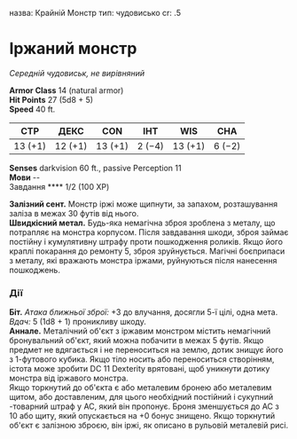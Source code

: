 назва: Крайній Монстр тип: чудовисько cr: .5

# Іржаний монстр
_Середній чудовиськ, не вирівняний_

**Armor Class** 14 (natural armor)    
**Hit Points** 27 (5d8 + 5)    
**Speed** 40 ft.

| СТР     | ДЕКС    | CON     | ІНТ    | WIS     | CHA    |
| ------- | ------- | ------- | ------ | ------- | ------ |
| 13 (+1) | 12 (+1) | 13 (+1) | 2 (−4) | 13 (+1) | 6 (−2) |

**Senses** darkvision 60 ft., passive Perception 11    
**Мови** --    
Завдання</strong> **** 1/2 (100 XP)

**Залізний сент.** Монстр іржі може щипнути, за запахом, розташування заліза в межах 30 футів від нього.    
**Швидкісний метал.** Будь-яка немагічна зброя зроблена з металу, що потрапляє на монстра корпусом. Після завдавання шкоди, зброя займає постійну і кумулятивну штрафу проти пошкодження роликів. Якщо його краплі покарання до ремонту 5, зброя зруйнується. Магічні боєприпаси з металу, які вражають монстра іржами, руйнуються після нанесення пошкоджень.

### Дії
**Біт.** _Атака ближньої зброї:_ +3 до влучання, досягли 5-ї цілі, одна мета. _Вдач:_ 5 (1d8 + 1) проникливу шкоду.    
**Аннале.** Металічний об'єкт з іржавим монстром містить немагічний бронувальний об'єкт, який можна побачити в межах 5 футів. Якщо предмет не вдягається і не переноситься на землю, дотик знищує його з 1-футового кубика. Якщо тіло носить або переноситься створінням, істота може зробити DC 11 Dexterity врятовані, щоб уникнути дотику монстра від іржавого монстра.    
Якщо торкнутий до об'єкта є або металевим бронею або металевим щитом, або доставленим, для цього необхідний постійний і сукупний -товарний штраф у AC, який він пропонує. Броня зменшується до AC з 10 або щиту, який опускається на +0 бонус знищено. Якщо торкнутий об'єкт є залізною зброєю, він іржі, як описано в рульовій металевій рисі.